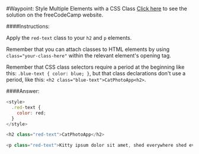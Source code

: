 #Waypoint: Style Multiple Elements with a CSS Class
<a href="http://freecodecamp.com/challenges/Waypoint:%20Style%20Multiple%20Elements%20with%20a%20CSS%20Class?solution=%3Cstyle%3E%0A%20%20.red-text%20%7B%0A%20%20%20%20color%3A%20red%3B%0A%20%20%7D%0A%3C%2Fstyle%3E%0A%0A%3Ch2%20class%3D%22red-text%22%3ECatPhotoApp%3C%2Fh2%3E%0A%0A%3Cp%20class%3D%22red-text%22%3EKitty%20ipsum%20dolor%20sit%20amet%2C%20shed%20everywhere%20shed%20everywhere%20stretching%20attack%20your%20ankles%20chase%20the%20red%20dot%2C%20hairball%20run%20catnip%20eat%20the%20grass%20sniff.%3C%2Fp%3E%0A" target="_blank">Click here</a> to see the solution on the freeCodeCamp website.


####Instructions:
<p class="wrappable negative-10">Apply the <code>red-text</code> class to your <code>h2</code> and <code>p</code> elements.</p><p class="wrappable negative-10">Remember that you can attach classes to HTML elements by using <code>class=&quot;your-class-here&quot;</code> within the relevant element&apos;s opening tag.</p><p class="wrappable negative-10">Remember that CSS class selectors require a period at the beginning like this: <code>.blue-text { color: blue; }</code>, but that class declarations don&apos;t use a period, like this: <code>&lt;h2 class=&quot;blue-text&quot;&gt;CatPhotoApp&lt;h2&gt;</code>.</p><div class="negative-bottom-margin-30"></div>


####Answer:
```javascript
<style>
  .red-text {
    color: red;
  }
</style>

<h2 class="red-text">CatPhotoApp</h2>

<p class="red-text">Kitty ipsum dolor sit amet, shed everywhere shed everywhere stretching attack your ankles chase the red dot, hairball run catnip eat the grass sniff.</p>

```